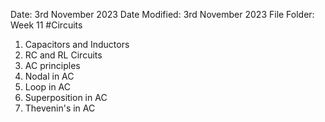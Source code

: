 Date: 3rd November 2023
Date Modified: 3rd November 2023
File Folder: Week 11
#Circuits

1. Capacitors and Inductors
2. RC and RL Circuits
3. AC principles
4. Nodal in AC
5. Loop in AC
6. Superposition in AC
7. Thevenin's in AC